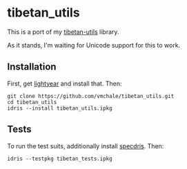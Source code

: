 # tibetan_utils

This is a port of my
[tibetan-utils](https://hackage.haskell.org/package/tibetan-utils) library. 

As it stands, I'm waiting for Unicode support for this to work.

## Installation

First, get [lightyear](https://github.com/ziman/lightyear) and install that.
Then:

```
git clone https://github.com/vmchale/tibetan_utils.git
cd tibetan_utils
idris --install tibetan_utils.ipkg
```

## Tests

To run the test suits, additionally install [specdris](https://github.com/pheymann/specdris). Then:

```
idris --testpkg tibetan_tests.ipkg
```
